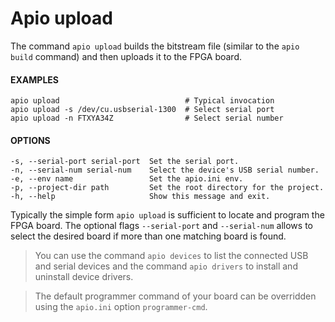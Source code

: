 

# Apio upload

The command `apio upload` builds the bitstream file (similar to the `apio build` command) and then uploads it to the FPGA board.

#### EXAMPLES
```
apio upload                            # Typical invocation
apio upload -s /dev/cu.usbserial-1300  # Select serial port
apio upload -n FTXYA34Z                # Select serial number
```

#### OPTIONS
```
-s, --serial-port serial-port  Set the serial port.
-n, --serial-num serial-num    Select the device's USB serial number.
-e, --env name                 Set the apio.ini env.
-p, --project-dir path         Set the root directory for the project.
-h, --help                     Show this message and exit.
```

Typically the simple form `apio upload` is sufficient to locate and program the FPGA board. The optional flags `--serial-port` and `--serial-num` allows to select the desired board if more than one matching board is found.

> You can use the command `apio devices` to list the connected USB and serial devices and the command `apio drivers` to install and uninstall device drivers.

> The default programmer command of your board can be overridden using the `apio.ini` option `programmer-cmd`.



<br>

